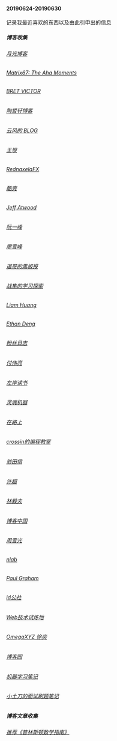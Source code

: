 #### 20190624-20190630 
记录我最近喜欢的东西以及由此引申出的信息
##### 博客收集
###### [月光博客](https://www.williamlong.info)
###### [Matrix67: The Aha Moments](http://www.matrix67.com/blog)
###### [BRET VICTOR](http://worrydream.com)
###### [陶哲轩博客](https://terrytao.wordpress.com)
###### [云风的 BLOG](https://blog.codingnow.com)
###### [王垠](http://www.yinwang.org)
###### [RednaxelaFX](https://zhuanlan.zhihu.com/p/25042028)
###### [酷壳](https://coolshell.cn)
###### [Jeff Atwood](https://blog.codinghorror.com)
###### [阮一峰](http://www.ruanyifeng.com/home.html)
###### [廖雪峰](https://www.liaoxuefeng.com)
###### [道哥的黑板报](https://zhuanlan.zhihu.com/taosay)
###### [战隼的学习探索](http://www.read.org.cn)
###### [Liam Huang](https://liam.page)
###### [Ethan Deng](http://ddswhu.com)

###### [粉丝日志](http://blog.fens.me/)
###### [付伟亮](https://neurocouple.com/)
###### [左岸读书](http://www.zreading.cn/)
###### [灵魂机器](http://cn.soulmachine.me/)
###### [在路上](https://www.crifan.com/)
###### [crossin的编程教室](https://crossincode.com/course/lesson_list/)
###### [翁田信](https://www.dandyweng.com/)
###### [许超](https://chaoxuprime.com/)
###### [林毅夫](http://linyifu2122.blogchina.com/archive/201905_1.html)
###### [博客中国](http://www.blogchina.com/)
###### [周雪光](https://web.stanford.edu/~xgzhou/zhou_home_Chinese.html)
###### [nlab](https://ncatlab.org/nlab/show/HomePage)
###### [Paul Graham](http://paulgraham.com/articles.html)
###### [id公社](http://www.hi-id.com/)
###### [Web技术试炼地](https://www.52cik.com/)
###### [OmegaXYZ 徐奕](http://www.omegaxyz.com/)
###### [博客园](https://www.cnblogs.com/)
###### [机器学习笔记](https://feisky.xyz/machine-learning/)
###### [小土刀的面试刷题笔记](https://wdxtub.com/interview/index.html)

##### 博客文章收集
###### [推荐《普林斯顿数学指南》](http://blog.sciencenet.cn/blog-1319915-1060000.html)

